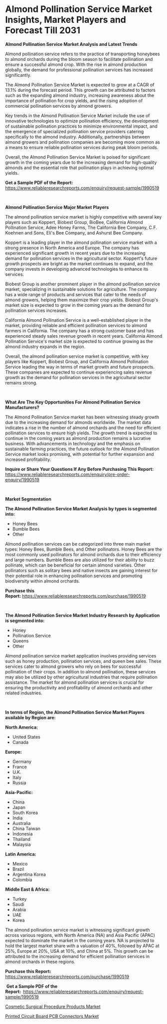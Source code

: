 <p><h1>Almond Pollination Service Market Insights, Market Players and Forecast Till 2031</h1></p><p><strong>Almond Pollination Service Market Analysis and Latest Trends</strong></p>
<p><p>Almond pollination service refers to the practice of transporting honeybees to almond orchards during the bloom season to facilitate pollination and ensure a successful almond crop. With the rise in almond production globally, the demand for professional pollination services has increased significantly. </p><p>The Almond Pollination Service Market is expected to grow at a CAGR of 13.1% during the forecast period. This growth can be attributed to factors such as the expanding almond industry, increasing awareness about the importance of pollination for crop yields, and the rising adoption of commercial pollination services by almond growers. </p><p>Key trends in the Almond Pollination Service Market include the use of innovative technologies to optimize pollination efficiency, the development of sustainable pollination practices to minimize environmental impact, and the emergence of specialized pollination service providers catering specifically to the almond industry. Additionally, partnerships between almond growers and pollination companies are becoming more common as a means to ensure reliable pollination services during peak bloom periods. </p><p>Overall, the Almond Pollination Service Market is poised for significant growth in the coming years due to the increasing demand for high-quality almonds and the essential role that pollination plays in achieving optimal yields.</p></p>
<p><strong>Get a Sample PDF of the Report:&nbsp;</strong> <a href="https://www.reliableresearchreports.com/enquiry/request-sample/1990519">https://www.reliableresearchreports.com/enquiry/request-sample/1990519</a></p>
<p>&nbsp;</p>
<p><strong>Almond Pollination Service Major Market Players</strong></p>
<p><p>The almond pollination service market is highly competitive with several key players such as Koppert, Biobest Group, BioBee, California Almond Pollination Service, Adee Honey Farms, The California Bee Company, C.F. Koehnen and Sons, Eli's Bee Company, and Ashurst Bee Company.</p><p>Koppert is a leading player in the almond pollination service market with a strong presence in North America and Europe. The company has experienced significant growth in recent years due to the increasing demand for pollination services in the agricultural sector. Koppert's future growth prospects are bright as the market continues to expand, and the company invests in developing advanced technologies to enhance its services.</p><p>Biobest Group is another prominent player in the almond pollination service market, specializing in sustainable solutions for agriculture. The company has a wide range of products and services that cater to the needs of almond growers, helping them maximize their crop yields. Biobest Group's market size is expected to grow in the coming years as the demand for pollination services increases.</p><p>California Almond Pollination Service is a well-established player in the market, providing reliable and efficient pollination services to almond farmers in California. The company has a strong customer base and has experienced steady sales revenue growth in recent years. California Almond Pollination Service's market size is expected to continue growing as the almond industry expands in the region.</p><p>Overall, the almond pollination service market is competitive, with key players like Koppert, Biobest Group, and California Almond Pollination Service leading the way in terms of market growth and future prospects. These companies are expected to continue experiencing sales revenue growth as the demand for pollination services in the agricultural sector remains strong.</p></p>
<p>&nbsp;</p>
<p><strong>What Are The Key Opportunities For Almond Pollination Service Manufacturers?</strong></p>
<p><p>The Almond Pollination Service market has been witnessing steady growth due to the increasing demand for almonds worldwide. The market data indicates a rise in the number of almond orchards and the need for efficient pollination services to ensure high yields. The growth trend is expected to continue in the coming years as almond production remains a lucrative business. With advancements in technology and the emphasis on sustainable farming practices, the future outlook for the Almond Pollination Service market looks promising, with potential for further expansion and increased profitability.</p></p>
<p><strong>Inquire or Share Your Questions If Any Before Purchasing This Report:</strong> <a href="https://www.reliableresearchreports.com/enquiry/pre-order-enquiry/1990519">https://www.reliableresearchreports.com/enquiry/pre-order-enquiry/1990519</a></p>
<p>&nbsp;</p>
<p><strong>Market Segmentation</strong></p>
<p><strong>The Almond Pollination Service Market Analysis by types is segmented into:</strong></p>
<p><ul><li>Honey Bees</li><li>Bumble Bees</li><li>Other</li></ul></p>
<p><p>Almond pollination services can be categorized into three main market types: Honey Bees, Bumble Bees, and Other pollinators. Honey Bees are the most commonly used pollinators for almond orchards due to their efficiency and large numbers. Bumble Bees are also utilized for their ability to buzz pollinate, which can be beneficial for certain almond varieties. Other pollinators such as solitary bees and native insects are gaining interest for their potential role in enhancing pollination services and promoting biodiversity within almond orchards.</p></p>
<p><strong>Purchase this Report:&nbsp;</strong><a href="https://www.reliableresearchreports.com/purchase/1990519">https://www.reliableresearchreports.com/purchase/1990519</a></p>
<p>&nbsp;</p>
<p><strong>The Almond Pollination Service Market Industry Research by Application is segmented into:</strong></p>
<p><ul><li>Honey</li><li>Pollination Service</li><li>Queens</li><li>Other</li></ul></p>
<p><p>Almond pollination service market application involves providing services such as honey production, pollination services, and queen bee sales. These services cater to almond growers who rely on bees for successful pollination of their crops. In addition to almond pollination, these services may also be utilized by other agricultural industries that require pollination assistance. The market for almond pollination services is crucial for ensuring the productivity and profitability of almond orchards and other related industries.</p></p>
<p>&nbsp;</p>
<p><strong>In terms of Region, the Almond Pollination Service Market Players available by Region are:</strong></p>
<p>
    <p> <strong> North America: </strong>
        <ul>
            <li>United States</li>
            <li>Canada</li>
        </ul>
        </p> 
    <p> <strong> Europe: </strong>
        <ul>
            <li>Germany</li>
            <li>France</li>
            <li>U.K.</li>
            <li>Italy</li>
            <li>Russia</li>
        </ul>
        </p> 
    <p> <strong> Asia-Pacific: </strong>
        <ul>
            <li>China</li>
            <li>Japan</li>
            <li>South Korea</li>
            <li>India</li>
            <li>Australia</li>
            <li>China Taiwan</li>
            <li>Indonesia</li>
            <li>Thailand</li>
            <li>Malaysia</li>
        </ul>
        </p> 
    <p> <strong> Latin America: </strong>
        <ul>
            <li>Mexico</li>
            <li>Brazil</li>
            <li>Argentina Korea</li>
            <li>Colombia</li>
        </ul>
        </p> 
    <p> <strong> Middle East & Africa: </strong>
        <ul>
            <li>Turkey</li>
            <li>Saudi</li>
            <li>Arabia</li>
            <li>UAE</li>
            <li>Korea</li>
        </ul>
    </p>
    </p>
<p><p>The almond pollination service market is witnessing significant growth across various regions, with North America (NA) and Asia Pacific (APAC) expected to dominate the market in the coming years. NA is projected to hold the largest market share with a valuation of 40%, followed by APAC at 25%, Europe at 20%, USA at 10%, and China at 5%. This growth can be attributed to the increasing demand for efficient pollination services in almond orchards in these regions.</p></p>
<p><strong>Purchase this Report: </strong><a href="https://www.reliableresearchreports.com/purchase/1990519">https://www.reliableresearchreports.com/purchase/1990519</a></p>
<p>&nbsp;<strong>Get a Sample PDF of the Report:&nbsp;&nbsp;</strong><a href="https://www.reliableresearchreports.com/enquiry/request-sample/1990519">https://www.reliableresearchreports.com/enquiry/request-sample/1990519</a></p>
<p><strong></strong></p>
<p><p><a href="https://issuu.com/reportprime-2/docs/cosmetic-surgical-procedure-products-market-size-2">Cosmetic Surgical Procedure Products Market</a></p><p><a href="https://issuu.com/reportprime-2/docs/printed-circuit-board-pcb-connectors-market-size-2">Printed Circuit Board PCB Connectors Market</a></p></p>